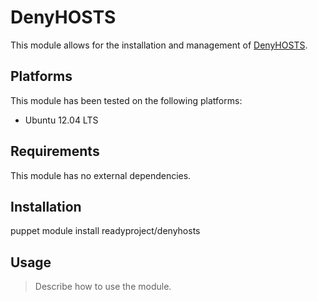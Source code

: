 DenyHOSTS
=========

This module allows for the installation and management of [DenyHOSTS](http://denyhosts.sourceforge.net).

Platforms
---------

This module has been tested on the following platforms:

* Ubuntu 12.04 LTS

Requirements
------------

This module has no external dependencies.

Installation
------------

  puppet module install readyproject/denyhosts

Usage
-----

> Describe how to use the module.
